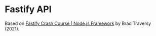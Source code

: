 # Fastify API

Based on [Fastify Crash Course | Node.js Framework](https://www.youtube.com/watch?v=Lk-uVEVGxOA) by Brad Traversy (2021).
